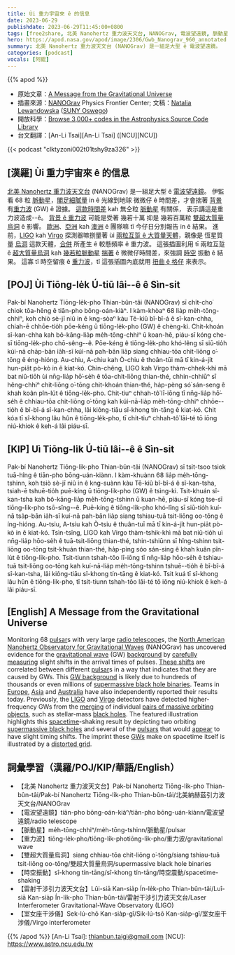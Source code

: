 ```yaml
---
title: Ùi 重力宇宙來 ê 的信息
date: 2023-06-29
publishdate: 2023-06-29T11:45:00+0800
tags: [free2share, 北美 Nanohertz 重力波天文台, NANOGrav, 電波望遠鏡, 脈動星, 重力波, 雙超大質量烏洞, 超大質量烏洞, 時空振動, LIGO, 室女座干涉儀, Virgo, 雷射干涉引力波天文台]
hero: https://apod.nasa.gov/apod/image/2306/Gwb_Nanograv_960_annotated.jpg
summary: 北美 Nanohertz 重力波天文台 (NANOGrav) 是一組足大型 ê 電波望遠鏡。
categories: [podcast]
vocals: [阿錕]
---
```


{{% apod %}}

- 原始文章：[A Message from the Gravitational Universe](https://apod.nasa.gov/apod/ap230629.html)
- 插畫來源：[NANOGrav](https://nanograv.org/) Physics Frontier Center; 文稿：[Natalia Lewandowska](https://www.oswego.edu/physics/natalia-lewandowska) ([SUNY Oswego](https://www.oswego.edu/physics/))
- 開放科學：[Browse 3,000+ codes in the Astrophysics Source Code Library](https://ascl.net/code/all)
- 台文翻譯：[An-Li Tsai][An-Li Tsai] ([NCU][NCU])

{{< podcast "clktyzoni002t01tshy9za326" >}}

## [漢羅] Ùi 重力宇宙來 ê 的信息
[北美 Nanohertz 重力波天文台][North American Nanohertz Observatory for Gravitational Waves] (NANOGrav) 是一組足大型 ê [電波望遠鏡][radio telescope]。
伊監看 68 粒 [脈動星][pulsar 1]，[閣足細膩量][carefully measuring] in ê 光線到地球 微微仔 ê 時間差，才會揣著 [背景][background] 有[重力波][gravitational wave] (GW) ê 證據。
[這款時間差][These shifts] kah 無仝粒 [脈動星][pulsar 2] 有關係， 表示講這是重力波造成--ê。
[背景 ê 重力波][GW background] 可能是受著 幾若十萬 抑是 幾若百萬粒 [雙超大質量烏洞][supermassive black hole binaries] ê 影響。
[歐洲][Europe]、[亞洲][Asia] kah [澳洲][Australia] ê 團隊嘛 tī 今仔日分別報告 in ê 結果。
進前，[LIGO][LIGO] kah [Virgo][Virgo] 探測器嘛捌量著 ùi [兩粒互踅 ê 大質量天體][pairs of massive orbiting objects]，親像是 恆星質量 [烏洞][black holes] 這款天體，[合併][merging] 所產生 ê 較懸頻率 ê 重力波。
這張插圖利用 tī 兩粒互踅 ê [超大質量烏洞][supermassive black holes] kah [幾若粒脈動星][pulsars] [揣著][appear] ê 微微仔時間差，來強調 [時空][spacetime] 振動 ê 結果。
這寡 tī 時空留痕 ê [重力波][GWs]，tī 這張插圖內底就用 [扭曲 ê 格仔][distorted grid] 來表示。

## [POJ] Ùi Tiōng-le̍k Ú-tiū lâi--ê ê Sìn-sit
Pak-bí Nanohertz Tiōng-le̍k-pho Thian-bûn-tâi (NANOGrav) sī chi̍t-cho͘ chiok tōa-hêng ê tiān-pho bōng-oán-kiàⁿ.
I kàm-khòaⁿ 68 lia̍p me̍h-tōng-chhiⁿ, koh chiò sè-jī niû in ê kng-sòaⁿ kàu Tē-kiû bî-bî-á ê sî-kan-chha, chiah-ē chhōe-tio̍h pōe-kéng ū tiōng-le̍k-pho (GW) ê chèng-kì.
Chit-khoán sî-kan-chha kah bô-kāng-lia̍p me̍h-tōng-chhiⁿ ū koan-hē, piáu-sī kóng che-sī tiōng-le̍k-pho chō-sêng--ê.
Pōe-kéng ê tiōng-le̍k-pho khó-lêng sī siū-tio̍h kúi-nā cha̍p-bān ia̍h-sī kúi-nā pah-bān lia̍p siang chhiau-tōa chit-liōng o͘-tōng ê éng-hióng.
Au-chiu, A-chiu kah Ò-chiu ê thoân-tūi mā tī kin-á-ji̍t hun-pia̍t pò-kò in ê kiat-kó.
Chìn-chêng, LIGO kah Virgo thàm-chhek-khì mā bat niû-tio̍h ùi nn̄g-lia̍p hō͘-se̍h ê tōa-chit-liōng thian-thé, chhin-chhiūⁿ sī hêng-chhiⁿ chit-liōng o͘-tōng chit-khoán thian-thé, ha̍p-pèng só͘ sán-seng ê khah koân pîn-lu̍t ê tiōng-le̍k-pho.
Chit-tiuⁿ chhah-tô͘ lī-iōng tī nn̄g-lia̍p hō͘-se̍h ê chhiau-tōa chit-liōng o͘-tōng kah kúi-nā-lia̍p me̍h-tōng-chhiⁿ chhōe--tio̍h ê bî-bî-á sî-kan-chha, lâi kiông-tiāu sî-khong tín-tāng ê kiat-kó.
Chit kóa tī sî-khong lâu hûn ê tiōng-le̍k-pho, tī chit-tiuⁿ chhah-tô͘ lāi-té tō iōng niú-khiok ê keh-á lâi piáu-sī.

## [KIP] Uì Tiōng-li̍k Ú-tiū lâi--ê ê Sìn-sit
Pak-bí Nanohertz Tiōng-li̍k-pho Thian-bûn-tâi (NANOGrav) sī tsi̍t-tsoo tsiok tuā-hîng ê tiān-pho bōng-uán-kiànn.
I kàm-khuànn 68 lia̍p me̍h-tōng-tshinn, koh tsiò sè-jī niû in ê kng-suànn kàu Tē-kiû bî-bî-á ê sî-kan-tsha, tsiah-ē tshuē-tio̍h puē-kíng ū tiōng-li̍k-pho (GW) ê tsìng-kì.
Tsit-khuán sî-kan-tsha kah bô-kāng-lia̍p me̍h-tōng-tshinn ū kuan-hē, piáu-sī kóng tse-sī tiōng-li̍k-pho tsō-sîng--ê.
Puē-kíng ê tiōng-li̍k-pho khó-lîng sī siū-tio̍h kuí-nā tsa̍p-bān ia̍h-sī kuí-nā pah-bān lia̍p siang tshiau-tuā tsit-liōng oo-tōng ê íng-hióng.
Au-tsiu, A-tsiu kah Ò-tsiu ê thuân-tuī mā tī kin-á-ji̍t hun-pia̍t pò-kò in ê kiat-kó.
Tsìn-tsîng, LIGO kah Virgo thàm-tshik-khì mā bat niû-tio̍h uì nn̄g-lia̍p hōo-se̍h ê tuā-tsit-liōng thian-thé, tshin-tshiūnn sī hîng-tshinn tsit-liōng oo-tōng tsit-khuán thian-thé, ha̍p-pìng sóo sán-sing ê khah kuân pîn-lu̍t ê tiōng-li̍k-pho.
Tsit-tiunn tshah-tôo lī-iōng tī nn̄g-lia̍p hōo-se̍h ê tshiau-tuā tsit-liōng oo-tōng kah kuí-nā-lia̍p me̍h-tōng-tshinn tshuē--tio̍h ê bî-bî-á sî-kan-tsha, lâi kiông-tiāu sî-khong tín-tāng ê kiat-kó.
Tsit kuá tī sî-khong lâu hûn ê tiōng-li̍k-pho, tī tsit-tiunn tshah-tôo lāi-té tō iōng niú-khiok ê keh-á lâi piáu-sī.

## [English] A Message from the Gravitational Universe
Monitoring 68 [pulsar][pulsar 1]s with very large [radio telescope][radio telescope]s, the [North American Nanohertz Observatory for Gravitational Waves][North American Nanohertz Observatory for Gravitational Waves] (NANOGrav) has uncovered evidence for the [gravitational wave][gravitational wave] (GW) [background][background] by [carefully measuring][carefully measuring] slight shifts in the arrival times of pulses.
[These shifts][These shifts] are correlated between different [pulsar][pulsar 2]s in a way that indicates that they are caused by GWs.
This [GW background][GW background] is likely due to hundreds of thousands or even millions of [supermassive black hole binaries][supermassive black hole binaries].
Teams in [Europe][Europe], [Asia][Asia] and [Australia][Australia] have also independently reported their results today.
Previously, the [LIGO][LIGO] and [Virgo][Virgo] detectors have detected higher-frequency GWs from the [merging][merging] of individual [pairs of massive orbiting objects][pairs of massive orbiting objects], such as stellar-mass [black holes][black holes].
The featured illustration highlights this [spacetime][spacetime]\-shaking result by depicting two orbiting [supermassive black holes][supermassive black holes] and several of the [pulsars][pulsars] that would [appear][appear] to have slight timing shifts.
The imprint these [GWs][GWs] make on spacetime itself is illustrated by a [distorted grid][distorted grid].

## 詞彙學習（漢羅/POJ/KIP/華語/English）
- 【北美 Nanohertz 重力波天文台】Pak-bí Nanohertz Tiōng-li̍k-pho Thian-bûn-tâi/Pak-bí Nanohertz Tiōng-li̍k-pho Thian-bûn-tâi/北美納赫茲引力波天文台/NANOGrav
- 【電波望遠鏡】tiān-pho bōng-oán-kiàⁿ/tiān-pho bōng-uán-kiànn/電波望遠鏡/radio telescope
- 【脈動星】me̍h-tōng-chhiⁿ/me̍h-tōng-tshinn/脈動星/pulsar
- 【重力波】tiōng-le̍k-pho/tiōng-li̍k-photiōng-li̍k-pho/重力波/gravitational wave
- 【雙超大質量烏洞】siang chhiau-tōa chit-liōng o͘-tōng/siang tshiau-tuā tsit-liōng oo-tōng/雙超大質量烏洞/supermassive black hole binaries
- 【時空振動】sî-khong tín-tāng/sî-khong tín-tāng/時空震動/spacetime\-shaking
- 【雷射干涉引力波天文台】Lûi-siā Kan-sia̍p Ín-le̍k-pho Thian-bûn-tâi/Luî-siā Kan-sia̍p Ín-li̍k-pho Thian-bûn-tâi/雷射干涉引力波天文台/Laser Interferometer Gravitational-Wave Observatory (LIGO)
- 【室女座干涉儀】Sek-lú-chō Kan-sia̍p-gî/Sik-lú-tsō Kan-sia̍p-gî/室女座干涉儀/Virgo interferometer

{{% /apod %}}
[An-Li Tsai]: thianbun.taigi@gmail.com
[NCU]: https://www.astro.ncu.edu.tw

[copyright]: https://apod.nasa.gov/apod/fap/lib/about_apod.html#srapply
[License]: https://creativecommons.org/licenses/by/2.0/

[pulsar 1]:https://en.wikipedia.org/wiki/Pulsar
[radio telescope]:https://en.wikipedia.org/wiki/Radio_telescope
[North American Nanohertz Observatory for Gravitational Waves]:https://nanograv.org/science/overview
[gravitational wave]:https://nanograv.org/science/topics/low-frequency-gravitational-waves
[background]:https://en.wikipedia.org/wiki/Gravitational_wave_background
[carefully measuring]:https://nanograv.org/news/15yrRelease
[These shifts]:https://www.seti.org/press-release/nanogravs-15-year-journey-reveals-cosmic-hum
[pulsar 2]:https://apod.nasa.gov/apod/ap220821.html
[GW background]:https://astrobites.org/2018/01/29/hunting-for-gravitational-waves-from-spinning-neutron-stars/
[supermassive black hole binaries]:https://apod.nasa.gov/apod/ap181203.html
[Europe]:https://en.wikipedia.org/wiki/Europe
[Asia]:https://en.wikipedia.org/wiki/Asia
[Australia]:https://en.wikipedia.org/wiki/Australia
[LIGO]:https://www.aps.org/publications/apsnews/201710/virgo.cfm
[Virgo]:https://en.wikipedia.org/wiki/Virgo_interferometer
[merging]:https://apod.nasa.gov/apod/ap210411.html
[pairs of massive orbiting objects]:https://apod.nasa.gov/apod/ap211207.html
[black holes]:https://solarsystem.nasa.gov/news/1068/10-questions-you-might-have-about-black-holes/
[spacetime]:https://en.wikipedia.org/wiki/Spacetime
[supermassive black holes]:https://astronomy.swin.edu.au/cosmos/s/supermassive+black+hole
[pulsars]:https://www.atnf.csiro.au/outreach/education/everyone/pulsars/index.html
[appear]:https://images.fineartamerica.com/images/artworkimages/mediumlarge/3/cat-looking-surprised-peering-over-the-edge-of-the-picture-john-daniels.jpg
[GWs]:https://youtu.be/4GbWfNHtHRg
[distorted grid]:https://youtu.be/R7V3koyL7Mc
